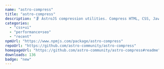 ```yaml
---
name: "astro-compress"
title: "astro-compress"
description: "🗜️ AstroJS compression utilities. Compress HTML, CSS, JavaScript and more!"
categories:
  - "css+ui"
  - "performance+seo"
  - "recent"
npmUrl: "https://www.npmjs.com/package/astro-compress"
repoUrl: "https://github.com/astro-community/astro-compress"
homepageUrl: "https://github.com/astro-community/astro-compress#readme"
downloads: 136
badge: "new"
---
```

